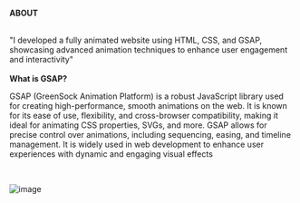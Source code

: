 <br>
<b> ABOUT </b>
<br>
<br>
<p> "I developed a fully animated website using HTML, CSS, and GSAP, showcasing advanced animation techniques to enhance user engagement and interactivity" <br>
  <br>
<b>What is GSAP?</b>
<br>

GSAP (GreenSock Animation Platform) is a robust JavaScript library used for creating high-performance, smooth animations on the web. It is known for its ease of use, flexibility, and cross-browser compatibility, making it ideal for animating CSS properties, SVGs, and more. GSAP allows for precise control over animations, including sequencing, easing, and timeline management. It is widely used in web development to enhance user experiences with dynamic and engaging visual effects</p>

<br>

![image](https://github.com/user-attachments/assets/78a4cfe9-a1ae-412e-b7ec-5f39cf512ecb)
